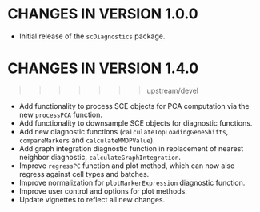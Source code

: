 # CHANGES IN VERSION 1.0.0
* Initial release of the `scDiagnostics` package.

# CHANGES IN VERSION 1.4.0
>>>>>>> upstream/devel
* Add functionality to process SCE objects for PCA computation via the new `processPCA` function. 
* Add functionality to downsample SCE objects for diagnostic functions.
* Add new diagnostic functions (`calculateTopLoadingGeneShifts`, `compareMarkers` and `calculateMMDPValue`).
* Add graph integration diagnostic function in replacement of nearest neighbor diagnostic, `calculateGraphIntegration`.
* Improve `regressPC` function and plot method, which can now also regress against cell types and batches.
* Improve normalization for `plotMarkerExpression` diagnostic function.
* Improve user control and options for plot methods.
* Update vignettes to reflect all new changes.
